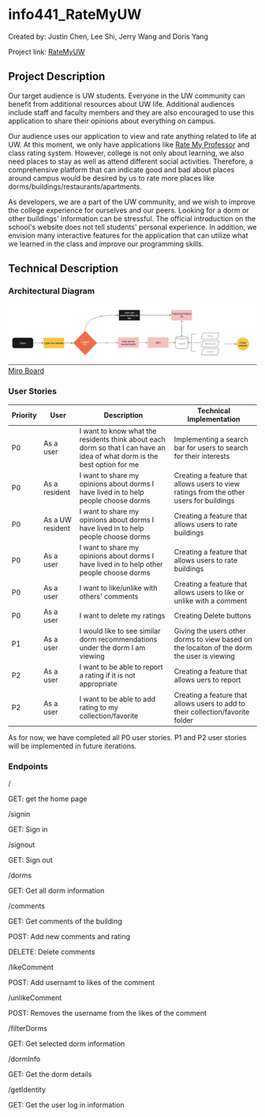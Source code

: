 # info441_RateMyUW

Created by: Justin Chen, Lee Shi, Jerry Wang and Doris Yang

Project link: [RateMyUW](https://project.jcyyds.me)

## Project Description

Our target audience is UW students. Everyone in the UW community can benefit from additional resources about UW life. Additional audiences include staff and faculty members and they are also encouraged to use this application to share their opinions about everything on campus.

Our audience uses our application to view and rate anything related to life at UW. At this moment, we only have applications like [Rate My Professor](https://www.ratemyprofessors.com) and class rating system. However, college is not only about learning, we also need places to stay as well as attend different social activities. Therefore, a comprehensive platform that can indicate good and bad about places around campus would be desired by us to rate more places like dorms/buildings/restaurants/apartments.

As developers, we are a part of the UW community, and we wish to improve the college experience for ourselves and our peers. Looking for a dorm or other buildings' information can be stressful. The official introduction on the school's website does not tell students' personal experience. In addition, we envision many interactive features for the application that can utilize what we learned in the class and improve our programming skills.

## Technical Description

### Architectural Diagram

![title](public/imgs/flowchart.png)
[Miro Board](https://miro.com/welcomeonboard/ZEs0b2F5QjhKbFJZSjNqcFJxZzBkaGNxVFJDTDMzOWNKRDlOM1JMNERJVnZqOU5yV1lNZXlkclUwTzhsRVF1SnwzMDc0NDU3MzUwODMwNjQ3NjI3?invite_link_id=208893898690)

### User Stories

| Priority      | User | Description      | Technical Implementation      |
| ----------- | ----------- | ----------- | ----------- |
| P0      | As a user       | I want to know what the residents think about each dorm so that I can have an idea of what dorm is the best option for me       | Implementing a search bar for users to search for their interests ||
| P0   | As a resident        |I want to share my opinions about dorms I have lived in to help people choose dorms          | Creating a feature that allows users to view ratings from the other users for buildings ||
|P0 | As a UW resident | I want to share my opinions about dorms I have lived in to help people choose dorms| Creating a feature that allows users to rate buildings ||
|P0 | As a user | I want to share my opinions about dorms I have lived in to help other people choose dorms | Creating a feature that allows users to rate buildings ||
|P0 | As a user | I want to like/unlike with others' comments | Creating a feature that allows users to like or unlike with a comment ||
|P0 | As a user | I want to delete my ratings | Creating Delete buttons||
|P1 | As a user | I would like to see similar dorm recommendations under the dorm I am viewing | Giving the users other dorms to view based on the locaiton of the dorm the user is viewing ||
|P2| As a user | I want to be able to report a rating if it is not appropriate | Creating a feature that allows uers to report ||
|P2 | As a user | I want to be able to add rating to my collection/favorite | Creating a feature that allows users to add to their collection/favorite folder||

As for now, we have completed all P0 user stories. P1 and P2 user stories will be implemented in future iterations. 

### Endpoints

/

GET: get the home page

/signin

GET: Sign in

/signout

GET: Sign out

/dorms

GET: Get all dorm information

/comments

GET: Get comments of the building

POST: Add new comments and rating

DELETE: Delete comments

/likeComment

POST: Add usernamt to likes of the comment

/unlikeComment

POST: Removes the username from the likes of the comment

/filterDorms

GET: Get selected dorm information

/dormInfo

GET: Get the dorm details

/getIdentity

GET: Get the user log in information
